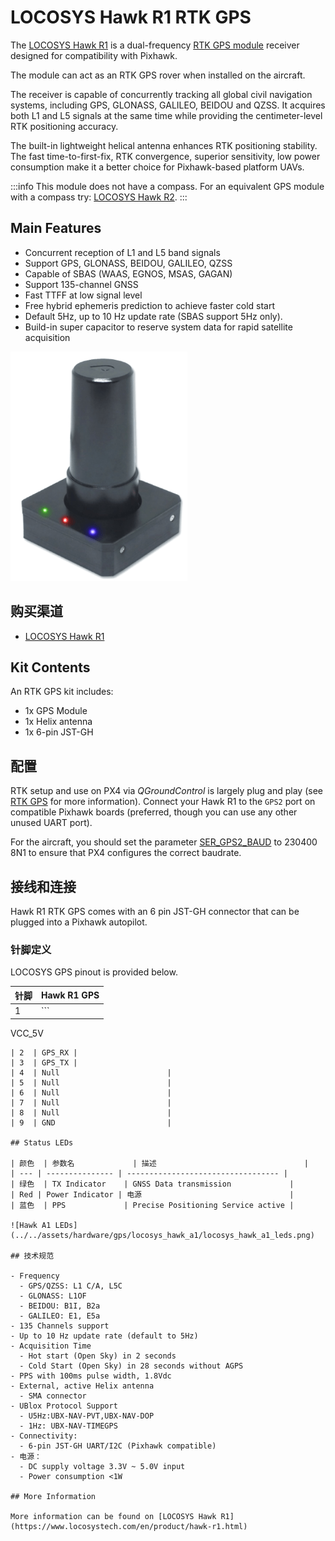 # LOCOSYS Hawk R1 RTK GPS

<Badge type="tip" text="PX4 v1.13" />

The [LOCOSYS Hawk R1](https://www.locosystech.com/en/product/hawk-r1.html) is a dual-frequency [RTK GPS module](../gps_compass/rtk_gps.md) receiver designed for compatibility with Pixhawk.

The module can act as an RTK GPS rover when installed on the aircraft.

The receiver is capable of concurrently tracking all global civil navigation systems, including GPS, GLONASS, GALILEO, BEIDOU and QZSS.
It acquires both L1 and L5 signals at the same time while providing the centimeter-level RTK positioning accuracy.

The built-in lightweight helical antenna enhances RTK positioning stability.
The fast time-to-first-fix, RTK convergence, superior sensitivity, low power consumption make it a better choice for Pixhawk-based platform UAVs.

:::info
This module does not have a compass.
For an equivalent GPS module with a compass try: [LOCOSYS Hawk R2](../gps_compass/rtk_gps_locosys_r2.md).
:::

## Main Features

- Concurrent reception of L1 and L5 band signals
- Support GPS, GLONASS, BEIDOU, GALILEO, QZSS
- Capable of SBAS (WAAS, EGNOS, MSAS, GAGAN)
- Support 135-channel GNSS
- Fast TTFF at low signal level
- Free hybrid ephemeris prediction to achieve faster cold start
- Default 5Hz, up to 10 Hz update rate (SBAS support 5Hz only).
- Build-in super capacitor to reserve system data for rapid satellite acquisition

![LOCOSYS Hawk R1](../../assets/hardware/gps/locosys_hawk_a1/locosys_hawk_a1_gps.png)

## 购买渠道

- [LOCOSYS Hawk R1](https://www.locosystech.com/en/product/hawk-r1.html)

## Kit Contents

An RTK GPS kit includes:

- 1x GPS Module
- 1x Helix antenna
- 1x 6-pin JST-GH

## 配置

RTK setup and use on PX4 via _QGroundControl_ is largely plug and play (see [RTK GPS](../gps_compass/rtk_gps.md) for more information).
Connect your Hawk R1 to the `GPS2` port on compatible Pixhawk boards (preferred, though you can use any other unused UART port).

For the aircraft, you should set the parameter [SER_GPS2_BAUD](../advanced_config/parameter_reference.md#SER_GPS1_BAUD) to 230400 8N1 to ensure that PX4 configures the correct baudrate.

## 接线和连接

Hawk R1 RTK GPS comes with an 6 pin JST-GH connector that can be plugged into a Pixhawk autopilot.

### 针脚定义

LOCOSYS GPS pinout is provided below.

| 针脚 | Hawk R1 GPS                 |
| -- | --------------------------- |
| 1  | ```
VCC_5V
```              |
| 2  | GPS_RX |
| 3  | GPS_TX |
| 4  | Null                        |
| 5  | Null                        |
| 6  | Null                        |
| 7  | Null                        |
| 8  | Null                        |
| 9  | GND                         |

## Status LEDs

| 颜色  | 参数名             | 描述                                 |
| --- | --------------- | ---------------------------------- |
| 绿色  | TX Indicator    | GNSS Data transmission             |
| Red | Power Indicator | 电源                                 |
| 蓝色  | PPS             | Precise Positioning Service active |

![Hawk A1 LEDs](../../assets/hardware/gps/locosys_hawk_a1/locosys_hawk_a1_leds.png)

## 技术规范

- Frequency
  - GPS/QZSS: L1 C/A, L5C
  - GLONASS: L1OF
  - BEIDOU: B1I, B2a
  - GALILEO: E1, E5a
- 135 Channels support
- Up to 10 Hz update rate (default to 5Hz)
- Acquisition Time
  - Hot start (Open Sky) in 2 seconds
  - Cold Start (Open Sky) in 28 seconds without AGPS
- PPS with 100ms pulse width, 1.8Vdc
- External, active Helix antenna
  - SMA connector
- UBlox Protocol Support
  - U5Hz:UBX-NAV-PVT,UBX-NAV-DOP
  - 1Hz: UBX-NAV-TIMEGPS
- Connectivity:
  - 6-pin JST-GH UART/I2C (Pixhawk compatible)
- 电源：
  - DC supply voltage 3.3V ~ 5.0V input
  - Power consumption <1W

## More Information

More information can be found on [LOCOSYS Hawk R1](https://www.locosystech.com/en/product/hawk-r1.html)
